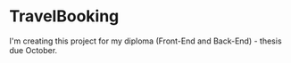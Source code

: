# TravelBooking
I'm creating this project for my diploma (Front-End and Back-End) - thesis due October.
